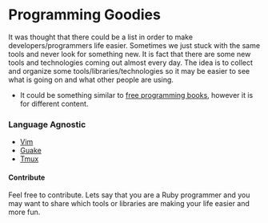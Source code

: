 # Programming Goodies
It was thought that there could be a list in order to make
developers/programmers life easier. Sometimes we just stuck with the same tools
and never look for something new. It is fact that there are some new tools and
technologies coming out almost every day. The idea is to collect and organize
some tools/libraries/technologies so it may be easier to see what is going on
and what other people are using.

* It could be something similar to [free programming
  books](https://github.com/vhf/free-programming-books), however it is for
  different content.

### Language Agnostic

* [Vim](https://github.com/vim/vim)
* [Guake](https://github.com/Guake/guake)
* [Tmux](https://github.com/tmux/tmux)


#### Contribute
Feel free to contribute. Lets say that you are a Ruby programmer and you may
want to share which tools or libraries are making your life easier and more fun. 
